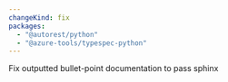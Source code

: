 ```yaml
---
changeKind: fix
packages:
  - "@autorest/python"
  - "@azure-tools/typespec-python"
---
```


Fix outputted bullet-point documentation to pass sphinx